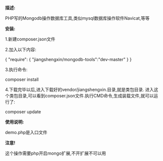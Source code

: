 **描述:**

PHP写的Mongodb操作数据库工具,类似mysql数据库操作软件Navicat,等等


**安装:**

1.新建composer.json文件

2.加入以下内容:

{
    "require": {
        "jiangshengxin/mongodb-tools":"dev-master"
    }
}


3.执行命令:

composer install

4.下载完毕以后,进入下载好的vendor/jiangshengxin.目录,就是类包目录.
进入这个类包目录,可以看到composer.json文件.执行CMD命令,生成装载文件,就可以运行了:

composer update

**使用说明:**

demo.php是入口文件

**注意!**
 
这个操作需要php开启mongo扩展,不开扩展不可以用







